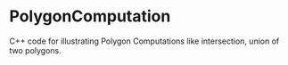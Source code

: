 # PolygonComputation
C++ code for illustrating Polygon Computations like intersection, union of two polygons.
